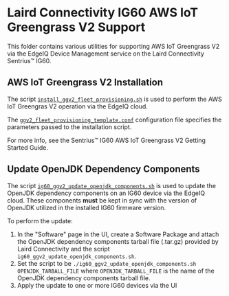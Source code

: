 # Laird Connectivity IG60 AWS IoT Greengrass V2 Support
This folder contains various utilities for supporting AWS IoT Greengrass V2 via the EdgeIQ Device Management service on the Laird Connectivity Sentrius&trade; IG60.

## AWS IoT Greengrass V2 Installation
The script [`install_ggv2_fleet_provisioning.sh`](install_ggv2_fleet_provisioning.sh) is used to perform the AWS IoT Greengras V2 operation via the EdgeIQ cloud.

The [`ggv2_fleet_provisioning_template.conf`](ggv2_fleet_provisioning_template.conf) configuration file specifies the parameters passed to the installation script.

For more info, see the Sentrius&trade; IG60 AWS IoT Greengrass V2 Getting Started Guide.

## Update OpenJDK Dependency Components
The script [`ig60_ggv2_update_openjdk_components.sh`](ig60_ggv2_update_openjdk_components.sh) is used to update the OpenJDK dependency components on an IG60 device via the EdgeIQ cloud. These components **must** be kept in sync with the version of OpenJDK utilized in the installed IG60 firmware version.

To perform the update:
1. In the "Software" page in the UI, create a Software Package and attach the OpenJDK dependency components tarball file (.tar.gz) provided by Laird Connectivity and the script `ig60_ggv2_update_openjdk_components.sh`.
2. Set the script to be `./ig60_ggv2_update_openjdk_components.sh OPENJDK_TARBALL_FILE` where `OPENJDK_TARBALL_FILE` is the name of the OpenJDK dependency components tarball file.
3. Apply the update to one or more IG60 devices via the UI
